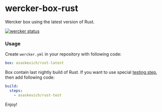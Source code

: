 wercker-box-rust
================

Wercker box using the latest version of Rust.

[![wercker status](https://app.wercker.com/status/34a7dcae96d0a188cfedc819150a22ea/m "wercker status")](https://app.wercker.com/project/bykey/34a7dcae96d0a188cfedc819150a22ea)

### Usage

Create `wercker.yml` in your repository with following code:
```yaml
box: asaskevich/rust-latest
```
Box contain last nightly build of Rust. If you want to use special [testing step](https://github.com/asaskevich/step-rust-test), then add following code:
```yaml
build:
  steps:
    - asaskevich/rust-test
```
Enjoy!
